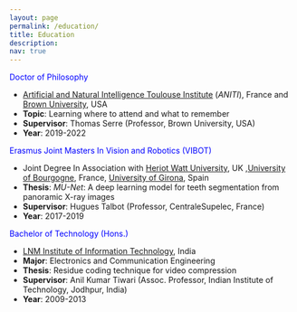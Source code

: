 ```yaml
---
layout: page
permalink: /education/
title: Education
description:
nav: true
---
```


<a style='color:blue'>Doctor of Philosophy</a> 
  * [Artificial and Natural Intelligence Toulouse Institute](https://aniti.univ-toulouse.fr/) (*ANITI*), France and [Brown University](https://serre-lab.clps.brown.edu/), USA  
  * __Topic__: Learning where to attend and what to remember 
  * __Supervisor__: Thomas Serre (Professor, Brown University, USA)
  * __Year__: 2019-2022

<a style='color:blue'>Erasmus Joint Masters In Vision and Robotics (VIBOT)</a> 
  * Joint Degree In Association with [Heriot Watt University](https://www.hw.ac.uk/), UK ,[University of Bourgogne](http://en.u-bourgogne.fr/), France, [University of Girona](http://www.udg.edu/en/), Spain 
  * __Thesis__: *MU-Net*: A deep learning model for teeth segmentation from panoramic X-ray images
  * __Supervisor__: Hugues Talbot (Professor, CentraleSupelec, France)
  * __Year__: 2017-2019

  
<a style='color:blue'>Bachelor of Technology (Hons.)</a>  
  * [LNM Institute of Information Technology](https://www.lnmiit.ac.in/), India
  * __Major__: Electronics and Communication Engineering
  * __Thesis__: Residue coding technique for video compression
  * __Supervisor__: Anil Kumar Tiwari (Assoc. Professor, Indian Institute of Technology, Jodhpur, India)
  * __Year__: 2009-2013
  
